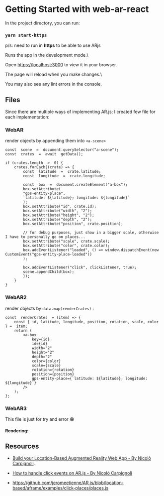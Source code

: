 # Getting Started with web-ar-react


In the project directory, you can run:

### `yarn start-https`

p/s: need to run in **https** to be able to use ARjs

Runs the app in the development mode.\

Open [https://localhost:3000](https://localhost:3000) to view it in your browser.

The page will reload when you make changes.\

You may also see any lint errors in the console.

  

## Files  
Since there are multiple ways of implementing AR.js; I created few file for each implementation:

  

### WebAR
render objects by appending them into `<a-scene>`

    const  scene  =  document.querySelector("a-scene");
    const  crates  =  await  getData();
    
    if (crates.length  >  0) {
	    crates.forEach((crate) => {
		    const  latitude  =  crate.latitude;
		    const  longitude  =  crate.longitude;
		    
		    const  box  =  document.createElement("a-box");
		    box.setAttribute(
		    "gps-entity-place",
		    `latitude: ${latitude}; longitude: ${longitude}`
		    );
		    box.setAttribute("id", crate.id);
		    box.setAttribute("width", "2");
		    box.setAttribute("height", "2");
		    box.setAttribute("depth", "2");
		    box.setAttribute("position", crate.position);
		    
		    // for debug purposes, just show in a bigger scale, otherwise I have to personally go on places...
		    box.setAttribute("scale", crate.scale);
		    box.setAttribute("color", crate.color);
		    box.addEventListener("loaded", () => window.dispatchEvent(new  CustomEvent("gps-entity-place-loaded"))
		    );
		    
		    box.addEventListener("click", clickListener, true);
		    scene.appendChild(box);
		    });
	    }
    }

  
### WebAR2
render objects by `data.map(renderCrates)` :

    const  renderCrates  = (item) => {
    	const { id, latitude, longitude, position, rotation, scale, color } =  item;
    	return (
    		<a-box
    			key={id}
    			id={id}
    			width="2"
    			height="2"
    			depth="2"
    			color={color}
    			scale={scale}
    			rotation={rotation}
    			position={position}
    			gps-entity-place={`latitude: ${latitude}; longitude: ${longitude}`}
    		/>
    	);	
    };

  

### WebAR3

This file is just for try and error 😁

  
#### Rendering:

  

## Resources

  

-  [Build your Location-Based Augmented Reality Web App - By Nicolò Carpignoli](https://medium.com/chialab-open-source/build-your-location-based-augmented-reality-web-app-c2442e716564).

  

-  [How to handle click events on AR.js - By Nicolò Carpignoli](https://medium.com/swlh/how-to-handle-click-events-on-ar-js-f397ea5994d)

  

- https://github.com/jeromeetienne/AR.js/blob/location-based/aframe/examples/click-places/places.js